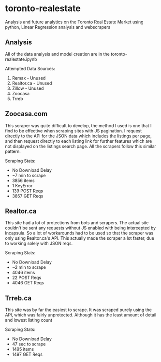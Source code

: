 # toronto-realestate
Analysis and future analytics on the Toronto Real Estate Market using python, Linear Regression analysis and webscrapers

## Analysis

All of the data analysis and model creation are in the toronto-realestate.ipynb

Attempted Data Sources:

1. Remax - Unused
2. Realtor.ca - Unused
3. Zillow - Unused
4. Zoocasa
5. Trreb

## Zoocasa.com

This scraper was quite difficult to develop, the method I used is one that I find to be effective when scraping sites with JS pagination. I request directly to the API for the JSON data which includes the listings per page, and then request directly to each listing link for further features which are not displayed on the listings search page. All the scrapers follow this similar pattern.

Scraping Stats:
- No Download Delay
- ~7 min to scrape
- 3856 items
- 1 KeyError
- 139 POST Reqs
- 3857 GET Reqs

## Realtor.ca

This site had a lot of protections from bots and scrapers. The actual site couldn't be sent any requests without JS enabled with being intercepted by Incapsula. So a lot of workarounds had to be used so that the scraper was only using Realtor.ca's API. This actually made the scraper a lot faster, due to working solely with JSON reqs.

Scraping Stats:
- No Download Delay
- ~2 min to scrape
- 4046 items
- 22 POST Reqs
- 4046 GET Reqs

## Trreb.ca

This site was by far the easiest to scrape. It was scraped purely using the API, which was fairly unprotected. Although it has the least amount of detail and lowest listing count

Scraping Stats:
- No Download Delay
- 47 sec to scrape
- 1495 items
- 1497 GET Reqs